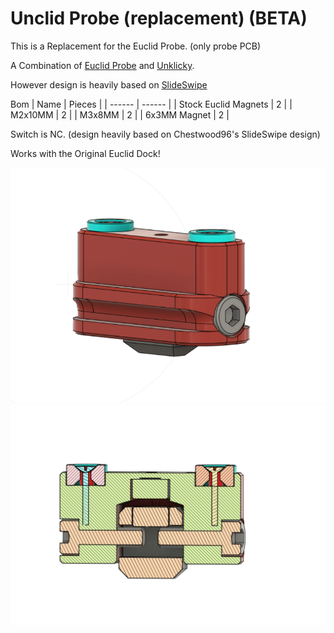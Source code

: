 # Unclid Probe (replacement) (BETA)

This is a Replacement for the Euclid Probe. (only probe PCB)

A Combination of [Euclid Probe](https://euclidprobe.github.io/) and [Unklicky](https://github.com/majarspeed/Unklicky).

However design is heavily based on [SlideSwipe](https://github.com/chestwood96/SlideSwipe)

Bom
| Name | Pieces |
| ------ | ------ |
| Stock Euclid Magnets | 2 |
| M2x10MM | 2 |
| M3x8MM | 2 |
| 6x3MM Magnet | 2 |

Switch is NC. (design heavily based on Chestwood96's SlideSwipe design)

Works with the Original Euclid Dock!

![1](images/cad.png)
![2](images/cad_ss.png)


